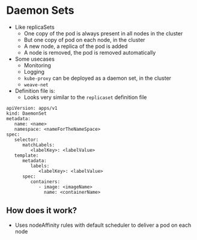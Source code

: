 Daemon Sets
===========

- Like replicaSets
   - One copy of the pod is always present in all nodes in the cluster
   - But one copy of pod on each node, in the cluster
   - A new node, a replica of the pod is added
   - A node is removed, the pod is removed automatically
- Some usecases
   - Monitoring
   - Logging
   - `kube-proxy` can be deployed as a daemon set, in the cluster
   - `weave-net`
- Definition file is:
   - Looks very similar to the `replicaset` definition file
```
apiVersion: apps/v1
kind: DaemonSet
metadata:
   name: <name>
   namespace: <nameForTheNameSpace>
spec:
   selector:
      matchLabels:
         <labelKey>: <labelValue>
   template:
      metadata:
         labels:
            <labelKey>: <labelValue>
      spec:
         containers:
            - image: <imageName>
              name: <containerName>

```

## How does it work?
   - Uses nodeAffinity rules with default scheduler to deliver a pod on each node

